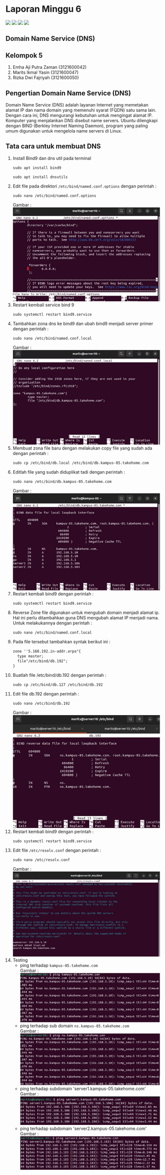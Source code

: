 # Laporan Minggu 6
![](https://img.shields.io/badge/GitHub-100000?style=for-the-badge&logo=github&logoColor=white)
![](https://img.shields.io/badge/Ubuntu-E95420?style=for-the-badge&logo=ubuntu&logoColor=white)
![](https://img.shields.io/badge/Debian-A81D33?style=for-the-badge&logo=debian&logoColor=white)
![](https://img.shields.io/badge/VirtualBox-21416b?style=for-the-badge&logo=VirtualBox&logoColor=white)

## Domain Name Service (DNS)

## Kelompok 5
1. Emha Aji Putra Zaman (3121600042)
2. Marits Ikmal Yasin (3121600047)
3. Rizka Dwi Fajriyah (3121600050)

## Pengertian Domain Name Service (DNS)
Domain Name Service (DNS) adalah layanan Internet yang memetakan alamat IP dan nama domain yang memenuhi syarat (FQDN) satu sama lain. Dengan cara ini, DNS mengurangi kebutuhan untuk mengingat alamat IP. Komputer yang menjalankan DNS disebut name servers. Ubuntu dilengkapi dengan BIND (Berkley Internet Naming Daemon), program yang paling umum digunakan untuk mengelola name servers di Linux.

## Tata cara untuk membuat DNS
1. Install Bind9 dan dns util pada terminal
   ```
   sudo apt install bind9
   ```
   ```
   sudo apt install dnsutils
   ```
2. Edit file pada direktori `/etc/bind/named.conf.options` dengan perintah :
   ```
   sudo nano /etc/bind/named.conf.options 
   ```
   Gambar : <br>
   ![](assets/options.JPG)
3. Restart kembali service bind 9 
   ```
   sudo systemctl restart bind9.service
   ```
4. Tambahkan zona dns ke bind9 dan ubah bind9 menjadi server primer dengan perintah :
   ```
   sudo nano /etc/bind/named.conf.local
   ```
   Gambar : <br>
   ![](assets/forward-zone-file.JPG)
5. Membuat zona file baru dengan melakukan copy file yang sudah ada dengan perintah :
   ```
   sudo cp /etc/bind/db.local /etc/bind/db.kampus-05.takehome.com
   ```
6. Editlah file yang sudah diduplikat tadi dengan perintah :
   ```
   sudo nano /etc/bind/db.kampus-05.takehome.com
   ```
   Gambar : <br>
   ![](assets/db-kampus-2.JPG)
7. Restart kembali bind9 dengan perintah :
   ```
   sudo systemctl restart bind9.service
   ```
8. Reverse Zone file digunakan untuk mengubah domain menjadi alamat ip. Hal ini perlu ditambahkan guna DNS mengubah alamat IP menjadi nama. Untuk melakukannya dengan perintah :
   ```
   sudo nano /etc/bind/named.conf.local
   ```
9. Pada file tersebut tambahkan syntak berikut ini :
    ```
    zone ''5.168.192.in-addr.arpa"{
      type master;
      file"/etc/bind/db.192";
    }
    ```
10. Buatlah file /etc/bind/db.192 dengan perintah :
    ```
    sudo cp /etc/bind/db.127 /etc/bind/db.192
    ```
11. Edit file db.192 dengan perintah :
    ```
    sudo nano /etc/bind/db.192
    ```
    Gambar : <br>
    ![](assets/db-192.JPG)
12. Restart kembali bind9 dengan perintah :
      ```
      sudo systemctl restart bind9.service
      ```
13. Edit file `/etc/resolv.conf` dengan perintah :
      ```
      sudo nano /etc/resolv.conf
      ```
      Gambar : <br>
      ![](assets/resolv.JPG)
15. Testing
    - ping terhadap `kampus-05.takehome.com` <br>
      Gambar : <br>
      ![](assets/ping1.JPG)
    - ping terhadap sub domain `ns.kampus-05.takehome.com` <br>
      Gambar : <br>
      ![](assets/ping4.JPG) 
    - ping terhadap subdomain 'server1.kampus-05.takehome.com'
      Gambar : <br>
      ![](assets/pingServer1.JPG) 
    - ping terhadap subdomain 'server2.kampus-05.takehome.com'
      Gambar : <br>
      ![](assets/pingServer2.JPG) 